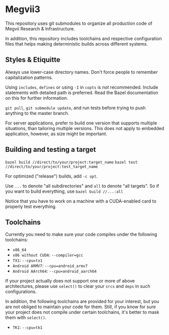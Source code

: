 Megvii3
=======
This repository uses git submodules to organize all production code of Megvii Research & Infrastructure.

In addition, this repository includes toolchains and respective configuration files that helps making deterministic builds across different systems.

Styles & Etiquitte
------------------
Always use lower-case directory names. Don't force people to remember capitalization patterns.

Using `includes`, `defines` or using `-I` in `copts` is *not* recommended.
Include statements with detailed path is preferred. Read the Bazel documentation on this for further information.

`git pull`, `git submodule update`, and run tests before trying to push anything to the master branch.

For server applications, prefer to build one version that supports multiple situations, than tailoring multiple versions.
This does not apply to embedded application, however, as size might be important.

Building and testing a target
-----------------------------
`bazel build //direct/to/your/project:target_name`
`bazel test //direct/to/your/project:test_target_name`

For optimized ("release") builds, add `-c opt`.

Use `...` to denote "all subdirectories" and `all` to denote "all targets". So if you want to build everything, use
`bazel build //...:all`

Notice that you have to work on a machine with a CUDA-enabled card to properly test everything.

Toolchains
----------
Currently you need to make sure your code compiles under the following toolchains:
* `x86_64`
* `x86 without CUDA`: `--compiler=gcc`
* `TX1`: `--cpu=tx1`
* `Android ARMV7`: `--cpu=android_armv7`
* `Android AArch64`: `--cpu=android_aarch64`

If your project actually does not support one or more of above architectures, please use `select()` to clear your `srcs` and `deps` in such configurations.

In addition, the following toolchains are provided for your interest, but you are not obliged to maintain your code for them. Still, if you know for sure your project does not compile under certain toolchains, it's better to mask them with `select()`.
* `TK1`: `--cpu=tk1`
